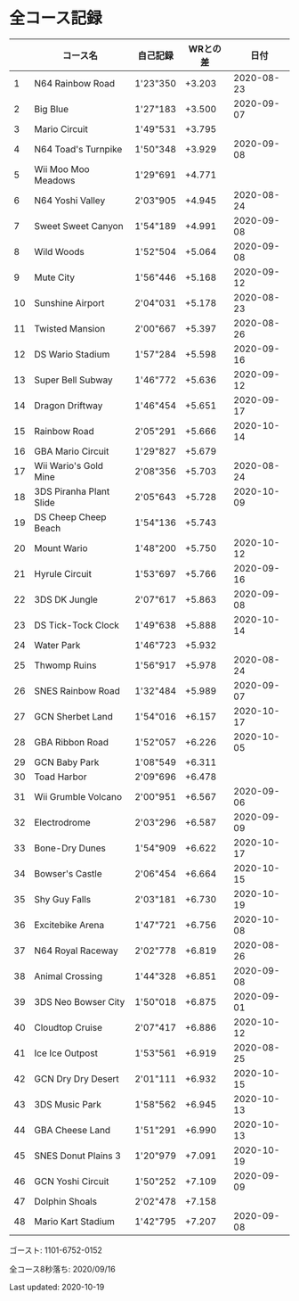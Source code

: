 # 全コース記録

||コース名|自己記録|WRとの差|日付
|--|--|--|--|--|
|1|N64 Rainbow Road|1'23"350|+3.203|2020-08-23|
|2|Big Blue|1'27"183|+3.500|2020-09-07|
|3|Mario Circuit|1'49"531|+3.795||
|4|N64 Toad's Turnpike|1'50"348|+3.929|2020-09-08|
|5|Wii Moo Moo Meadows|1'29"691|+4.771||
|6|N64 Yoshi Valley|2'03"905|+4.945|2020-08-24|
|7|Sweet Sweet Canyon|1'54"189|+4.991|2020-09-08|
|8|Wild Woods|1'52"504|+5.064|2020-09-08|
|9|Mute City|1'56"446|+5.168|2020-09-12|
|10|Sunshine Airport|2'04"031|+5.178|2020-08-23|
|11|Twisted Mansion|2'00"667|+5.397|2020-08-26|
|12|DS Wario Stadium|1'57"284|+5.598|2020-09-16|
|13|Super Bell Subway|1'46"772|+5.636|2020-09-12|
|14|Dragon Driftway|1'46"454|+5.651|2020-09-17|
|15|Rainbow Road|2'05"291|+5.666|2020-10-14|
|16|GBA Mario Circuit|1'29"827|+5.679||
|17|Wii Wario's Gold Mine|2'08"356|+5.703|2020-08-24|
|18|3DS Piranha Plant Slide|2'05"643|+5.728|2020-10-09|
|19|DS Cheep Cheep Beach|1'54"136|+5.743||
|20|Mount Wario|1'48"200|+5.750|2020-10-12|
|21|Hyrule Circuit|1'53"697|+5.766|2020-09-16|
|22|3DS DK Jungle|2'07"617|+5.863|2020-09-08|
|23|DS Tick-Tock Clock|1'49"638|+5.888|2020-10-14|
|24|Water Park|1'46"723|+5.932||
|25|Thwomp Ruins|1'56"917|+5.978|2020-08-24|
|26|SNES Rainbow Road|1'32"484|+5.989|2020-09-07|
|27|GCN Sherbet Land|1'54"016|+6.157|2020-10-17|
|28|GBA Ribbon Road|1'52"057|+6.226|2020-10-05|
|29|GCN Baby Park|1'08"549|+6.311||
|30|Toad Harbor|2'09"696|+6.478||
|31|Wii Grumble Volcano|2'00"951|+6.567|2020-09-06|
|32|Electrodrome|2'03"296|+6.587|2020-09-09|
|33|Bone-Dry Dunes|1'54"909|+6.622|2020-10-17|
|34|Bowser's Castle|2'06"454|+6.664|2020-10-15|
|35|Shy Guy Falls|2'03"181|+6.730|2020-10-19|
|36|Excitebike Arena|1'47"721|+6.756|2020-10-08|
|37|N64 Royal Raceway|2'02"778|+6.819|2020-08-26|
|38|Animal Crossing|1'44"328|+6.851|2020-09-08|
|39|3DS Neo Bowser City|1'50"018|+6.875|2020-09-01|
|40|Cloudtop Cruise|2'07"417|+6.886|2020-10-12|
|41|Ice Ice Outpost|1'53"561|+6.919|2020-08-25|
|42|GCN Dry Dry Desert|2'01"111|+6.932|2020-10-15|
|43|3DS Music Park|1'58"562|+6.945|2020-10-13|
|44|GBA Cheese Land|1'51"291|+6.990|2020-10-13|
|45|SNES Donut Plains 3|1'20"979|+7.091|2020-10-19|
|46|GCN Yoshi Circuit|1'50"252|+7.109|2020-09-09|
|47|Dolphin Shoals|2'02"478|+7.158||
|48|Mario Kart Stadium|1'42"795|+7.207|2020-09-08|

ゴースト: 1101-6752-0152

全コース8秒落ち: 2020/09/16

Last updated: 2020-10-19
